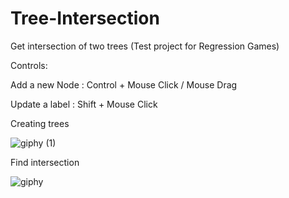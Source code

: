 # Tree-Intersection
Get intersection of two trees (Test project for Regression Games)


Controls:

Add a new Node : Control + Mouse Click / Mouse Drag

Update a label : Shift + Mouse Click

Creating trees

![giphy (1)](https://github.com/julianfootman/Tree-Intersection/assets/111631236/588650e4-cf5c-40f5-a9bc-90dad8c2d00b)

Find intersection

![giphy](https://github.com/julianfootman/Tree-Intersection/assets/111631236/9246094a-c355-4b5f-adfc-cee3589cfb76)
